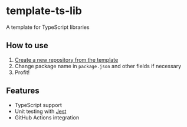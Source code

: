 # template-ts-lib
A template for TypeScript libraries

## How to use
1. [Create a new repository from the template](https://github.com/mrded/template-ts-lib/generate)
2. Change package name in `package.json` and other fields if necessary
5. Profit! 

## Features
- TypeScript support
- Unit testing with [Jest](http://jestjs.io)
- GitHub Actions integration
